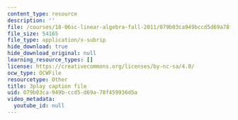 ```yaml
---
content_type: resource
description: ''
file: /courses/18-06sc-linear-algebra-fall-2011/079b03ca949bccd5d69a78f459936d5a_8o5Cmfpeo6g.srt
file_size: 54165
file_type: application/x-subrip
hide_download: true
hide_download_original: null
learning_resource_types: []
license: https://creativecommons.org/licenses/by-nc-sa/4.0/
ocw_type: OCWFile
resourcetype: Other
title: 3play caption file
uid: 079b03ca-949b-ccd5-d69a-78f459936d5a
video_metadata:
  youtube_id: null
---
```

